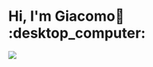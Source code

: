 <h1> Hi, I'm Giacomo👋 :desktop_computer: </h1>
<p align="left"> <img src="https://komarev.com/ghpvc/?username=nasatti&label=Profile%20views&color=0e75b6&style=flat"  /> </p>
<!--
**GiacomoPrevitali/GiacomoPrevitali** is a ✨ _special_ ✨ repository because its `README.md` (this file) appears on your GitHub profile.

Here are some ideas to get you started:

- 🔭 I’m currently working on ...
- 🌱 I’m currently learning ...
- 👯 I’m looking to collaborate on ...
- 🤔 I’m looking for help with ...
- 💬 Ask me about ...
- 📫 How to reach me: ...
- 😄 Pronouns: ...
- ⚡ Fun fact: ...
-->
